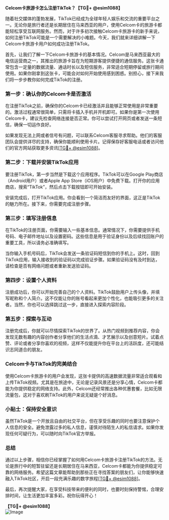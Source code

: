 **Celcom卡旅游卡怎么注册TikTok？【TG💪+ @esim1088】**

随着社交媒体的蓬勃发展，TikTok已经成为全球年轻人娱乐和交流的重要平台之一。无论你是旅行者还是长期居住在马来西亚的用户，使用Celcom卡的旅游卡都能轻松享受互联网服务。然而，对于许多初次接触Celcom卡旅游卡的新手来说，如何注册TikTok可能是一个需要解决的小难题。今天，我们就来详细讲解一下Celcom卡旅游卡用户如何成功注册TikTok。

首先，让我们了解一下Celcom卡旅游卡的基本情况。Celcom是马来西亚最大的电信运营商之一，其推出的旅游卡旨在为短期游客提供便捷的通信服务。这张卡通常包含一定量的数据流量、通话时长以及短信服务，非常适合短期停留或旅行期间使用。如果你刚拿到这张卡，可能会对如何开始使用感到困惑。别担心，接下来我们将一步步教你如何完成TikTok的注册。

### 第一步：确认你的Celcom卡是否激活

在注册TikTok之前，确保你的Celcom卡已经激活并且能够正常使用是非常重要的。激活过程通常很简单，只需将卡插入手机并开机即可。如果你是第一次使用Celcom卡，建议先检查网络连接是否正常。你可以尝试打开网页或者发送一条短信，确保一切运作良好。

如果发现无法上网或者信号有问题，可以联系Celcom客服寻求帮助。他们的客服团队会提供详尽的支持，确保你能顺利使用卡片。记得保存好客服电话或者访问他们的官方网站获取更多资讯[[TG💪+ @esim1088](https://t.me/s/esim1088)]。

### 第二步：下载并安装TikTok应用

要注册TikTok，第一步当然是下载这个应用程序。TikTok可以在Google Play商店（Android用户）或者Apple App Store（iOS用户）中免费下载。打开你的应用商店，搜索“TikTok”，然后点击下载按钮即可开始安装。

安装完成后，打开TikTok应用。你会看到一个简洁而友好的界面，这正是TikTok的魅力所在。接下来，你需要完成注册步骤。

### 第三步：填写注册信息

在TikTok的注册页面，你需要输入一些基本信息。通常情况下，你需要提供手机号码、电子邮件地址以及设置密码。这些信息是用于验证身份以及后续找回账户的重要工具，所以请务必准确填写。

当你输入手机号码后，TikTok会发送一条验证码短信到你的手机上。这时，回到TikTok应用，输入接收到的验证码以完成验证步骤。如果验证码没有及时到达，请检查是否有网络问题或者重新发送验证码。

### 第四步：设置个人资料

注册成功后，你可以开始完善自己的个人资料。TikTok鼓励用户上传头像，并填写昵称和个人简介。这不仅能让你的账号看起来更加个性化，也能吸引更多的关注者。当然，你也可以选择跳过这一步，直接进入探索内容阶段。

### 第五步：探索与互动

注册完成后，你就可以尽情探索TikTok的世界了。从热门视频到推荐内容，你会发现无数有趣的内容创作者分享他们的生活点滴、才艺展示以及创意短片。试着点赞、评论或者分享你喜欢的视频，这样不仅能提升你在平台上的活跃度，还可能结识志同道合的朋友。

### Celcom卡与TikTok的完美结合

使用Celcom卡旅游卡的用户会发现，这张卡提供的高速数据流量非常适合观看和上传TikTok视频。尤其是在旅途中，无论是记录风景还是分享心情，Celcom卡都能为你提供稳定的网络支持。此外，Celcom还经常推出各种优惠套餐，比如无限流量包，这对于喜欢刷TikTok的用户来说无疑是个好消息。

### 小贴士：保持安全意识

虽然TikTok是一个开放且自由的社交平台，但在享受乐趣的同时也要注意保护个人信息的安全。避免泄露过多的私人信息，谨慎对待陌生人的私信请求。如果你发现任何可疑行为，可以随时向TikTok官方举报。

### 总结

通过以上步骤，相信你已经掌握了如何用Celcom卡旅游卡注册TikTok的方法。无论是旅行中的短暂驻留还是长期居住在马来西亚，Celcom卡都能为你提供稳定可靠的网络服务。希望这篇文章能帮助到那些正在寻找答案的朋友们，让你能够快速融入TikTok社区，开启一段充满乐趣的数字旅程[[TG💪+ @esim1088](https://t.me/s/esim1088)]。

最后，再次提醒大家，在享受科技带来的便利的同时，也要时刻保持警惕，合理安排时间，让生活更加丰富多彩。祝你玩得开心！

**【TG💪+ @esim1088】**  
![Image](https://i.postimg.cc/4NQfJmqS/Snipaste-2025-05-13-00-14-12.png)